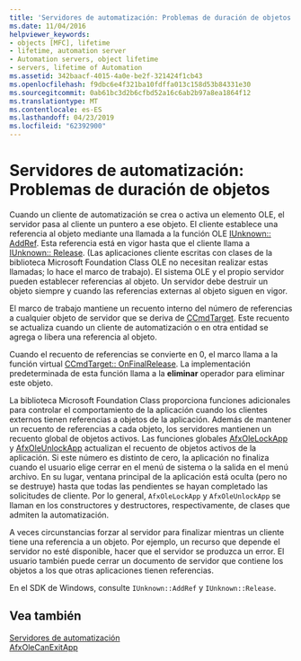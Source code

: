 ```yaml
---
title: 'Servidores de automatización: Problemas de duración de objetos'
ms.date: 11/04/2016
helpviewer_keywords:
- objects [MFC], lifetime
- lifetime, automation server
- Automation servers, object lifetime
- servers, lifetime of Automation
ms.assetid: 342baacf-4015-4a0e-be2f-321424f1cb43
ms.openlocfilehash: f9dbc6e4f321ba10fdffa013c158d53b84331e30
ms.sourcegitcommit: 0ab61bc3d2b6cfbd52a16c6ab2b97a8ea1864f12
ms.translationtype: MT
ms.contentlocale: es-ES
ms.lasthandoff: 04/23/2019
ms.locfileid: "62392900"
---
```

# <a name="automation-servers-object-lifetime-issues"></a>Servidores de automatización: Problemas de duración de objetos

Cuando un cliente de automatización se crea o activa un elemento OLE, el servidor pasa al cliente un puntero a ese objeto. El cliente establece una referencia al objeto mediante una llamada a la función OLE [IUnknown:: AddRef](/windows/desktop/api/unknwn/nf-unknwn-iunknown-addref). Esta referencia está en vigor hasta que el cliente llama a [IUnknown:: Release](/windows/desktop/api/unknwn/nf-unknwn-iunknown-release). (Las aplicaciones cliente escritas con clases de la biblioteca Microsoft Foundation Class OLE no necesitan realizar estas llamadas; lo hace el marco de trabajo). El sistema OLE y el propio servidor pueden establecer referencias al objeto. Un servidor debe destruir un objeto siempre y cuando las referencias externas al objeto siguen en vigor.

El marco de trabajo mantiene un recuento interno del número de referencias a cualquier objeto de servidor que se deriva de [CCmdTarget](../mfc/reference/ccmdtarget-class.md). Este recuento se actualiza cuando un cliente de automatización o en otra entidad se agrega o libera una referencia al objeto.

Cuando el recuento de referencias se convierte en 0, el marco llama a la función virtual [CCmdTarget:: OnFinalRelease](../mfc/reference/ccmdtarget-class.md#onfinalrelease). La implementación predeterminada de esta función llama a la **eliminar** operador para eliminar este objeto.

La biblioteca Microsoft Foundation Class proporciona funciones adicionales para controlar el comportamiento de la aplicación cuando los clientes externos tienen referencias a objetos de la aplicación. Además de mantener un recuento de referencias a cada objeto, los servidores mantienen un recuento global de objetos activos. Las funciones globales [AfxOleLockApp](../mfc/reference/application-control.md#afxolelockapp) y [AfxOleUnlockApp](../mfc/reference/application-control.md#afxoleunlockapp) actualizan el recuento de objetos activos de la aplicación. Si este número es distinto de cero, la aplicación no finaliza cuando el usuario elige cerrar en el menú de sistema o la salida en el menú archivo. En su lugar, ventana principal de la aplicación está oculta (pero no se destruye) hasta que todas las pendientes se hayan completado las solicitudes de cliente. Por lo general, `AfxOleLockApp` y `AfxOleUnlockApp` se llaman en los constructores y destructores, respectivamente, de clases que admiten la automatización.

A veces circunstancias forzar al servidor para finalizar mientras un cliente tiene una referencia a un objeto. Por ejemplo, un recurso que depende el servidor no esté disponible, hacer que el servidor se produzca un error. El usuario también puede cerrar un documento de servidor que contiene los objetos a los que otras aplicaciones tienen referencias.

En el SDK de Windows, consulte `IUnknown::AddRef` y `IUnknown::Release`.

## <a name="see-also"></a>Vea también

[Servidores de automatización](../mfc/automation-servers.md)<br/>
[AfxOleCanExitApp](../mfc/reference/application-control.md#afxolecanexitapp)
